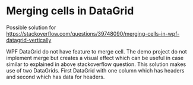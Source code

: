 # Merging cells in DataGrid
Possible solution for https://stackoverflow.com/questions/39748090/merging-cells-in-wpf-datagrid-vertically

WPF DataGrid do not have feature to merge cell. The demo project do not implement merge but creates a visual effect which can be useful in case similar to explained in above stackoverflow question. This solution makes use of two DataGrids. First DataGrid with one column which has headers and second which has data for headers.
